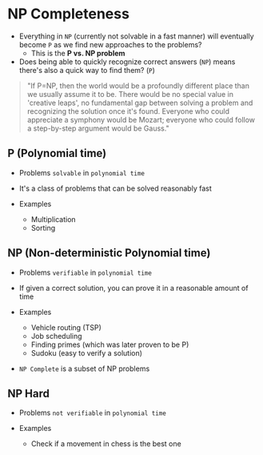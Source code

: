 # NP Completeness

- Everything in `NP` (currently not solvable in a fast manner) will eventually become `P` as we find new approaches to the problems?
  - This is the **P vs. NP problem**
- Does being able to quickly recognize correct answers (`NP`) means there's also a quick way to find them? (`P`)

> "If P=NP, then the world would be a profoundly different place than we usually assume it to be. There would be no special value in 'creative leaps', no fundamental gap between solving a problem and recognizing the solution once it's found. Everyone who could appreciate a symphony would be Mozart; everyone who could follow a step-by-step argument would be Gauss."

## P (Polynomial time)

- Problems `solvable` in `polynomial time`
- It's a class of problems that can be solved reasonably fast

- Examples
  - Multiplication
  - Sorting

## NP (Non-deterministic Polynomial time)

- Problems `verifiable` in `polynomial time`
- If given a correct solution, you can prove it in a reasonable amount of time

- Examples
  - Vehicle routing (TSP)
  - Job scheduling
  - Finding primes (which was later proven to be P)
  - Sudoku (easy to verify a solution)

- `NP Complete` is a subset of NP problems

## NP Hard

- Problems `not verifiable` in `polynomial time`

- Examples
  - Check if a movement in chess is the best one
